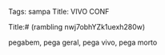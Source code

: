 Tags: sampa
Title: VIVO CONF
  
Title:# (rambling nwj7obhYZk1uexh280w)  
  
pegabem, pega geral, pega vivo, pega morto